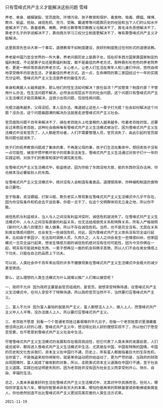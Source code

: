 只有雪峰式共产主义才能解决这些问题
雪峰

    养老、单身、婚姻破裂、官员腐败、环境污染、孩子教育和保护、毒食物、吸毒、嫖娼、赌博、欺诈、偷盗、抢劫、诚信危机、贪污、受贿、霸道等等问题靠历史的经验和当下人们的认知水平是解决不了的，靠基督教、佛教、伊斯兰教等等宗教教义也解决不了，靠毛泽东思想解决不了，靠老子孔子的学说解决不了，靠向西方学习三权分立制度更解决不了，唯有靠雪峰式共产主义才能解决。

    这里我首先告诉大家一个事实，道德教育不如制度建设，良好的制度胜过任何形式的道德说教。

    养老是中国乃至全世界的一件大事，养老问题历史上是靠子女，现在好多西方国家靠国家制定的福利制度，不论是靠子女还是靠福利制度，都不是最佳的养老方式，那种靠形形色色的养老院养老，更是一种非常悲哀的养老方式。关心老人，让老人们生活在青年人和儿童们中间，悠然自得地享受晚年的安逸生活，才是最佳的养老方式。这一点，生命禅院的第二家园经过十一年的实践充分证明，雪峰式共产主义生活是养老的最佳方式。

    单身和离婚人士越来越多，那么他们的性生活如何解决？放任自流？严加管束？制度约束？不管用什么办法，性生活问题不解决，必然会出现层出不穷的社会问题，这个问题只有雪峰式共产主义生活模式才能完美解决，且很少出现问题，包括性病问题。

    光棍汉越来越多，父母没招，本人没办法，难道就让这些人一辈子打光棍？社会如何解决这个问题？没办法，这个问题最圆满的解决办法就是走进雪峰式共产主义社会。

    官员腐败问题千百年来解决不了，骑在老百姓头上吃皇粮的人越来越多，吃着老百姓的饭，还要反过来欺压老百姓，这种社会痼疾唯有雪峰式共产主义生活模式根治它，因为雪峰式共产主义生活模式中没有官员了，人人都是劳动者，人们不需要管理人员，官员消失了，由此引起的官员腐败问题也就消失了。

    孩子们的抚养教育问题成了集体的事，不再是父母的事，孩子们生活在集体中，想拐卖孩子没有一点可能性，被宠坏惯坏教坏孩子的现象没法发生，雪峰式共产主义生活通过对孩子们十一年的实践证明，对孩子们的教育和保护可谓完美无瑕。

    在雪峰式共产主义生活模式中，偷盗绝迹，因为你偷了东西没地方放，偷的东西你没办法用，你也根本没必要偷别人的东西。

    在雪峰式共产主义生活模式中，绝对没有人会制造有毒食品，道理很简单，你种植和制造的食物自己要吃。

    至于吸毒，卖淫嫖娼，打架斗殴，欺负老实人等现象在雪峰式共产主义生活模式中几乎不存在，因为你没有条件和机会去干这些事，你若一旦干了，在这个文明群体将无立身之地，所以你不敢。

    诚信危机与利益相关，当人与人之间没有利益冲突时，诚信危机就消失了。在雪峰式共产主义生活模式中，人与人之间没有直接的利益关系，也无法结成朋党关系和特殊关系，所有人严格按照《新时代人类八百理念》做人做事，所以不存在诚信危机。当然，也不是完全没有，尤其在关系到男女情感问题时，也会发生一些诚信危机，对此，因为雪峰式共产主义体系没有完全运行起来，比如由于家园少，无法及时调换人员，久而久之，人与人之间会发生一些情感纠纷，但家园模式一旦完全运行起来，想发生情感方面的诚信危机绝对没有任何可能性，因为今天你俩在一起，明天有可能就奔赴东西，一辈子想再见一面的机会将微乎其微，所以人们不会在男女情感上下功夫，只能在自己的品质上下功夫。

    可以说，人类社会中千百年来出现的许多不健康现象在雪峰式共产主义生活模式中会极大的减少甚至绝迹。

    那么，这么理想的人类生活模式为什么就难以推广人们难以接受呢？

    一、政府不允许 因为政府主要是由官员组成的，是官员，就想享受特殊待遇，在雪峰式共产主义生活模式中，任何人享受不了特殊待遇，所以政府官员当然不干，当然要打压雪峰式共产主义。

    二、富人不允许 因为富人最怕的就是共产主义，富人都想活人上人，做人上人，而雪峰式共产主义中人人平等，没办法做人上人，所以要打压雪峰式共产主义。

    三、老百姓不愿意 别看一个个普通老百姓过着艰难的平凡日子，但每一个老百姓意识里潜藏着想活得比别人好的心理，雪峰式共产主义中，想活得比别人好的理想实现不了，所以他们宁愿受苦受累，也不愿意到雪峰式共产主义社会中生活。

    尽管雪峰式共产主义生活模式的发展和存在极具挑战性，但它代表了人类未来的发展前景，人们或迟或早，都将进入雪峰式共产主义生活模式中生活，尤其是在中国，中国有特殊的国情，中国的历史和文化告诉我们，资本主义在中国行不通，历史上，所有富人都面临着巨大的生存危机，当你富了，不是强盗来抢你绑架你，就是革命运动把你给运动了，更为严苛的是，当政府的财政出现困难时，富人就成了被收割的对象，所以，走欧美式资本主义道路在中国行不通，至于社会主义道路，实践已经证明是失败的，因为老百姓并没有因为社会主义而享受到开心、快乐、自由、幸福的生活。

    总之，人类未来最美好的生活在雪峰式共产主义生活模式中，尤其对中华民族而言。任何人，哪怕你学富五车八车，哪怕你智慧卓异有天大的本事，哪怕你是再来的耶稣基督或弥勒佛或紫薇圣人，你也绝然创造不出比雪峰式共产主义更加完美完善的人类生活方式来。

    2021-11-19



